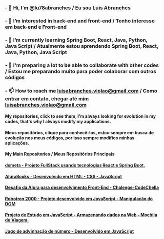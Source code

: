 ### - 👋 Hi, I’m @lu78abranches / Eu sou Luis Abranches
### - 👀 I’m interested in back-end and front-end / Tenho interesse em back-end e Front-end
### - 🌱 I’m currently learning Spring Boot, React, Java, Python, Java Script / Atualmente estou aprendendo Spring Boot, React, Java, Python, Java Script
### - 💞️ I'm preparing a lot to be able to collaborate with other codes / Estou me preparando muito para poder colaborar com outros códigos
### - 📫 How to reach me luisabranches.violao@gmail.com / Como entrar em contato, chegar até mim luisabranches.violao@gmail.com

#### My repositories, click to see them, I'm always looking for evolution in my codes, that's why I always modify my applications. 
#### Meus repositórios, clique para conhecê-los, estou sempre em busca de evolução nos meus códigos, por isso sempre modifico minhas aplicações.

#### My Main Repositories / Meus Repositórios Principais

#### [dsmeta - Projeto FullStack usando tecnologias React e Spring Boot.](https://github.com/lu78abranches/dsmeta)
#### [AluraBooks - Desenvolvido em HTML - CSS - JavaScript  ](https://alura-books-khaki.vercel.app/)
#### [Desafio da Alura para desenvolvimento Front-End - Chalenge-CodeChella ](https://github.com/lu78abranches/Chalenge-CodeChella)
#### [Robotron 2000 - Projeto desenvolvido em JavaScript - Manipulação do DOM](https://github.com/lu78abranches/robotron-2000)
#### [Projeto de Estudo em JavaScript - Armazenando dados na Web - Mochila de Viagem.](https://github.com/lu78abranches/mochila-de-viagem)
#### [Jogo de advinhação de número - Desenvolvido em JavaScript  ](https://github.com/lu78abranches/numero-secreto)





